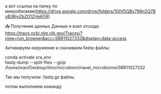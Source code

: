 а вот ссылка на папку по микробиомам(https://drive.google.com/drive/folders/1GIVDQ8x796n2Q7BvB3RiyZbZO1ZHeKFR)

📥 Получение данных 
Данные я взял отсюда: https://trace.ncbi.nlm.nih.gov/Traces/?view=run_browser&acc=SRR11027332&display=data-access

Активируем окружение и скачиваем fastq-файлы:

conda activate sra_env  
fastq-dump --split-files --gzip /home/ivan/Desktop/itmo/microbiom/navel_microbiome/SRR11027332

Так мы получили .fastq.gz файлы.

потом выполняем команду 
